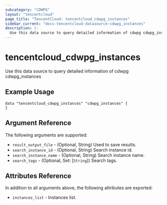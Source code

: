 ```yaml
---
subcategory: "CDWPG"
layout: "tencentcloud"
page_title: "TencentCloud: tencentcloud_cdwpg_instances"
sidebar_current: "docs-tencentcloud-datasource-cdwpg_instances"
description: |-
  Use this data source to query detailed information of cdwpg cdwpg_instances
---
```


# tencentcloud_cdwpg_instances

Use this data source to query detailed information of cdwpg cdwpg_instances

## Example Usage

```hcl
data "tencentcloud_cdwpg_instances" "cdwpg_instances" {
}
```

## Argument Reference

The following arguments are supported:

* `result_output_file` - (Optional, String) Used to save results.
* `search_instance_id` - (Optional, String) Search instance id.
* `search_instance_name` - (Optional, String) Search instance name.
* `search_tags` - (Optional, Set: [`String`]) Search tags.

## Attributes Reference

In addition to all arguments above, the following attributes are exported:

* `instances_list` - Instances list.


